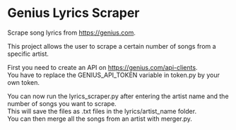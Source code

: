 # Genius Lyrics Scraper
Scrape song lyrics from https://genius.com.

This project allows the user to scrape a certain number of songs from a specific artist.  

First you need to create an API on https://genius.com/api-clients.  
You have to replace the GENIUS_API_TOKEN variable in token.py by your own token.  

You can now run the lyrics_scraper.py after entering the artist name and the number of songs you want to scrape.  
This will save the files as .txt files in the lyrics/artist_name folder.  
You can then merge all the songs from an artist with merger.py.  
